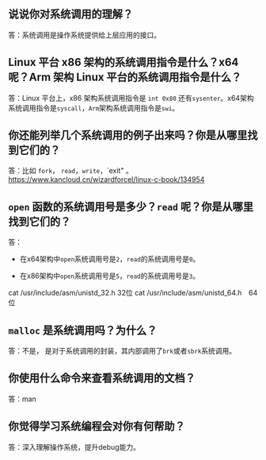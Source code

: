 
## 说说你对系统调用的理解？

答：系统调用是操作系统提供给上层应用的接口。

## Linux 平台 x86 架构的系统调用指令是什么？x64 呢？Arm 架构 Linux 平台的系统调用指令是什么？

答：Linux 平台上，x86 架构系统调用指令是 `int 0x80` 还有`sysenter`。x64架构系统调用指令是`syscall`，`Arm`架构系统调用指令是`swi`。

## 你还能列举几个系统调用的例子出来吗？你是从哪里找到它们的？

答：比如 `fork`， `read`，`write`，`exit" 。https://www.kancloud.cn/wizardforcel/linux-c-book/134954

## `open` 函数的系统调用号是多少？`read` 呢？你是从哪里找到它们的？

答：
- 在x64架构中`open`系统调用号是`2`，`read`的系统调用号是`0`。

- 在x86架构中`open`系统调用号是`5`，`read`的系统调用号是`3`。

cat /usr/include/asm/unistd_32.h  32位
cat /usr/include/asm/unistd_64.h　64位

## `malloc` 是系统调用吗？为什么？

答：不是， 是对于系统调用的封装，其内部调用了`brk`或者`sbrk`系统调用。

## 你使用什么命令来查看系统调用的文档？

答：man

## 你觉得学习系统编程会对你有何帮助？

答：深入理解操作系统，提升debug能力。
